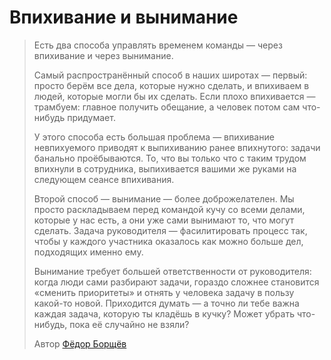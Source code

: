 # Впихивание и вынимание

> Есть два способа управлять временем команды — через впихивание и через вынимание.
> 
> Самый распространённый способ в наших широтах — первый: просто берём все дела, которые нужно сделать, и впихиваем в людей, которые могли бы их сделать. Если плохо впихивается — трамбуем: главное получить обещание, а человек потом сам что-нибудь придумает.
> 
> У этого способа есть большая проблема — впихивание невпихуемого приводят к выпихиванию ранее впихнутого: задачи банально проёбываются. То, что вы только что с таким трудом впихнули в сотрудника, выпихивается вашими же руками на следующем сеансе впихивания.
> 
> Второй способ — вынимание — более доброжелателен. Мы просто раскладываем перед командой кучу со всеми делами, которые у нас есть, а они уже сами вынимают то, что могут сделать. Задача руководителя — фасилитировать процесс так, чтобы у каждого участника оказалось как можно больше дел, подходящих именно ему.
>
> Вынимание требует большей ответственности от руководителя: когда люди сами разбирают задачи, гораздо сложнее становится «сменить приоритеты» и отнять у человека задачу в пользу какой-то новой. Приходится думать — а точно ли тебе важна каждая задача, которую ты кладёшь в кучку? Может убрать что-нибудь, пока её случайно не взяли?
> 
> Автор [Фёдор Борщёв](https://t.me/pmdaily)
